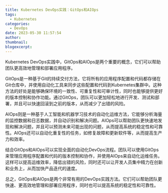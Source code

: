 ```yaml
---
title: Kubernetes DevOps实践：GitOps和AIOps
tags:
  - Kubernetes
categories:
  - DevOps
date: 2023-05-30 11:57:54
author:
thumbnail:
blogexcerpt:
---
```

Kubernetes DevOps实践中，GitOps和AIOps是两个重要的概念，它们可以帮助团队更高效地管理和部署应用程序。

GitOps是一种基于Git的持续交付方法，它将所有的应用程序配置和代码都存储在Git仓库中，并使用自动化工具来同步这些配置和代码到Kubernetes集群中。这种方法的好处是能够确保环境的一致性、可重复性和可审计性，同时也能够提供更好的版本控制和协作功能。通过GitOps，团队可以更加轻松地进行开发、测试和部署，并且可以快速回滚到之前的版本，从而减少了出错的风险。

AIOps则是一种基于人工智能和机器学习技术的自动化运维方法，它能够分析海量的监控数据和日志数据，并自动识别和解决问题。AIOps可以帮助团队更快速地发现和解决问题，并且可以预测未来可能出现的问题，从而提高系统的稳定性和可靠性。AIOps还可以自动化重复性的任务，如修复故障和更新软件等，从而提高生产力和效率。

结合GitOps和AIOps可以实现全面的自动化DevOps流程。团队可以使用GitOps来管理应用程序配置和代码的版本控制和协作，并使用AIOps来自动化运维任务。这样可以提高运维效率，降低出错的风险，同时还可以让开发人员集中精力在创新和业务上，从而加快产品迭代的速度。

总之，GitOps和AIOps是两个非常有用的DevOps实践方法。它们可以帮助团队更快速、更高效地管理和部署应用程序，同时也可以提高系统的稳定性和可靠性。
